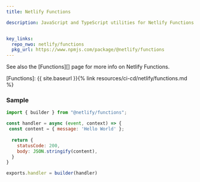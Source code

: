 ```yaml
---
title: Netlify Functions

description: JavaScript and TypeScript utilities for Netlify Functions 


key_links:
  repo_nwo: netlify/functions
  pkg_url: https://www.npmjs.com/package/@netlify/functions
---
```


See also the [Functions][] page for more info on Netlify Functions.

[Functions]: {{ site.baseurl }}{% link resources/ci-cd/netlify/functions.md %}


### Sample

```javascript
import { builder } from "@netlify/functions";

const handler = async (event, context) => {
 const content = { message: 'Hello World' };
 
  return {
    statusCode: 200,
    body: JSON.stringify(content),
  }
}

exports.handler = builder(handler)
```
